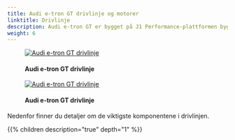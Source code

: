 ```yaml
---
title: Audi e-tron GT drivlinje og motorer
linktitle: Drivlinje
description: Audi e-tron GT er bygget på J1 Performance-plattformen bygget sammen med Porsche.
weight: 6
---
```


<!-- markdownlint-disable MD033 -->
<figure>
    <a href="https://media.electrichasgoneaudi.net/multimedia/models/e-tron-gt/drivetrain/drivetrain.jpg">
        <img src="https://media.electrichasgoneaudi.net/multimedia/models/e-tron-gt/drivetrain/drivetrains.jpg" alt="Audi e-tron GT drivlinje" title="Audi e-tron GT drivlinje">
    </a>
    <figcaption><h4>Audi e-tron GT drivlinje</h4></figcaption>
</figure>

<figure>
    <a href="https://media.electrichasgoneaudi.net/multimedia/models/e-tron-gt/drivetrain/drivetrain2.jpg">
        <img src="https://media.electrichasgoneaudi.net/multimedia/models/e-tron-gt/drivetrain/drivetrain2s.jpg" alt="Audi e-tron GT drivlinje" title="Audi e-tron GT drivlinje">
    </a>
    <figcaption><h4>Audi e-tron GT drivlinje</h4></figcaption>
</figure>

Nedenfor finner du detaljer om de viktigste komponentene i drivlinjen.

{{% children description="true" depth="1" %}}
